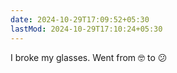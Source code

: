 ```yaml
---
date: 2024-10-29T17:09:52+05:30
lastMod: 2024-10-29T17:10:24+05:30
---
```


I broke my glasses.
Went from 🤓 to 😕
